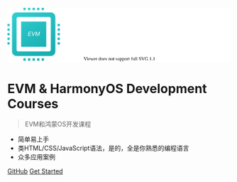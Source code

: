 <!-- _coverpage.md -->

![logo](assets/evm-logo-text.svg)

# EVM & HarmonyOS Development Courses

> EVM和鸿蒙OS开发课程

- 简单易上手
- 类HTML/CSS/JavaScript语法，是的，全是你熟悉的编程语言
- 众多应用案例

[GitHub](https://github.com/docsifyjs/docsify/)
[Get Started](/zh-cn/)

